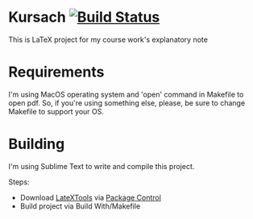 # Kursach [![Build Status](https://travis-ci.com/galadopter/Kursach.svg?branch=master)](https://travis-ci.com/galadopter/Kursach)
This is LaTeX project for my course work's explanatory note

# Requirements

I'm using MacOS operating system and 'open' command in Makefile to open pdf. So, if you're using something else, please, be sure to change Makefile to support your OS.

# Building

I'm using Sublime Text to write and compile this project.

Steps:
 - Download [LateXTools](https://packagecontrol.io/packages/LaTeXTools) via [Package Control](https://packagecontrol.io/)
 - Build project via Build With/Makefile
